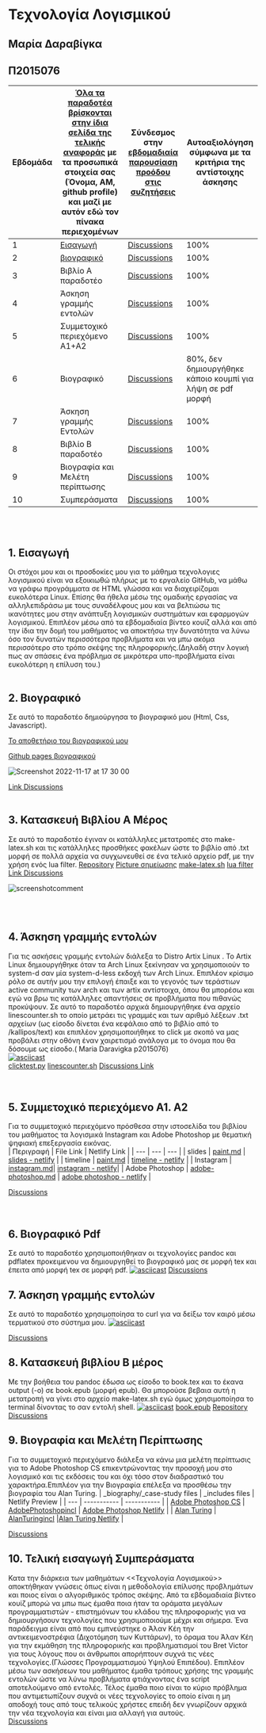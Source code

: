 # Τεχνολογία Λογισμικού 
## Μαρία Δαραβίγκα 
## Π2015076

| Εβδομάδα | [Όλα τα παραδοτέα βρίσκονται στην ίδια σελίδα της τελικής αναφοράς](https://courses-ionio.github.io/help/deliverables/) με τα προσωπικά στοιχεία σας (Όνομα, ΑΜ, github profile) και μαζί με αυτόν εδώ τον πίνακα περιεχομένων | Σύνδεσμος στην [εβδομαδιαία παρουσίαση προόδου στις συζητήσεις](https://github.com/courses-ionio/help/discussions/categories/show-and-tell) | Αυτοαξιολόγηση σύμφωνα με τα κριτήρια της αντίστοιχης άσκησης |
| --- | --- | --- | --- |
| 1 | [Eισαγωγή](#1-εισαγωγή)|[Discussions](https://github.com/courses-ionio/help/discussions/1651) | 100% |
| 2 | [βιογραφικό](#2-βιογραφικό) |[Discussions](https://github.com/courses-ionio/help/discussions/1651) | 100% |
| 3 | Βιβλίο Α παραδοτέο |[Discussions](https://github.com/courses-ionio/help/discussions/1653) | 100% |
| 4 | Άσκηση γραμμής εντολών |[Discussions](https://github.com/courses-ionio/help/discussions/1659) | 100% |
| 5 | Συμμετοχικό περιεχόμενο A1+A2 |[Discussions](https://github.com/courses-ionio/help/discussions/1732#discussion-4591543) | 100% |
| 6 | Βιογραφικό |[Discussions](https://github.com/courses-ionio/help/discussions/1996) | 80%, δεν δημιουργήθηκε κάποιο κουμπί για λήψη σε pdf μορφή |
| 7 | Άσκηση γραμμής Εντολών |[Discussions](https://github.com/courses-ionio/help/discussions/1763) | 100% |
| 8 | Βιβλίο Β παραδοτέο | [Discussions](https://github.com/courses-ionio/help/discussions/2076) | 100% |
| 9 | Βιογραφία και Μελέτη περίπτωσης |[Discussions](https://github.com/courses-ionio/help/discussions/2097) | 100% |
| 10 | Συμπεράσματα | [Discussions](https://github.com/courses-ionio/help/discussions/2108)| 100% |

</br> </br>
## 1. Eισαγωγή
  Οι στόχοι μου και οι προσδοκίες μου για το μάθημα τεχνολογιες λογισμικού είναι να εξοικιωθώ πλήρως με το εργαλείο GitHub, να μάθω να γράφω προγράμματα 
σε HTML γλώσσα και να διαχειρίζομαι ευκολότερα Linux. Επίσης θα ήθελα μέσω της ομαδικής εργασίας να αλληλεπιδράσω με τους συναδέλφους μου και να βελτιώσω τις ικανότητες μου στην ανάπτυξη λογισμικών συστημάτων και εφαρμογών λογισμικού. Επιπλέον μέσω από τα εβδομαδιαία βίντεο κουίζ αλλά και από την ίδια την δομή του μαθήματος να αποκτήσω την δυνατότητα να λύνω όσο τον δυνατών περισσότερα προβλήματα και να μπω ακόμα περισσότερο στο τρόπο σκέψης της πληροφορικής.(Δηλαδή στην λογική πως αν σπάσεις ένα πρόβλημα σε μικρότερα υπο-προβλήματα είναι ευκολότερη η επίλυση του.)
</br></br>
## 2. Βιογραφικό
  Σε αυτό το παραδοτέο δημιούργησα το βιογραφικό μου (Html, Css, Javascript).

[Το αποθετήριο του βιογραφικού μου](https://github.com/Mariadar97/mycv/)

[Github pages βιογραφικού](https://mariadar97.github.io/mycv/)

![Screenshot 2022-11-17 at 17 30 00](https://user-images.githubusercontent.com/22714123/202488303-eff2525a-f159-4793-b8ac-c64039ba91f9.png)

[Link Discussions](https://github.com/courses-ionio/help/discussions/1651)
</br></br>

## 3. Κατασκευή Βιβλίου Α Μέρος
  Σε αυτό το παραδοτέο έγιναν οι κατάλληλες μετατροπές στο make-latex.sh και τις κατάλληλες προσθήκες φακέλων ώστε το βιβλίο από .txt μορφή σε πολλά αρχεία να συγχωνευθεί σε ένα τελικό αρχείο pdf, με την χρήση ενός lua filter.
[Repository](https://github.com/Mariadar97/kallipos)
[Picture σημείωσης](https://github.com/Mariadar97/kallipos/blob/master/picture/commentpicture.png)
[make-latex.sh](https://github.com/Mariadar97/kallipos/blob/master/make-latex.sh)
[lua filter](https://github.com/Mariadar97/kallipos/blob/master/comment.lua)
[Link Discussions](https://github.com/courses-ionio/help/discussions/1653)

![screenshotcomment](https://user-images.githubusercontent.com/22714123/204039119-15b48a0a-d257-4ccb-8fe9-25bad01f40e6.png)

</br></br>
## 4. Άσκηση γραμμής εντολών

Για τις ασκήσεις γραμμής εντολών διάλεξα το Distro Artix Linux . Το Artix Linux δημιουργήθηκε όταν τα Arch Linux ξεκίνησαν να χρησιμοποιούν το system-d σαν μία system-d-less εκδοχή των Arch Linux. Επιπλέον κρίσιμο ρόλο σε αυτήν μου την επιλογή έπαιξε και το γεγονός των τεράστιων active community των arch και των artix αντίστοιχα, όπου θα μπορέσω και εγώ να βρω τις κατάλληλες απαντήσεις σε προβλήματα που πιθανώς προκύψουν.
Σε αυτό το παραδοτέο αρχικά δημιουργήθηκε ένα αρχείο linescounter.sh το οποίο μετράει τις γραμμές και των αριθμό λέξεων .txt αρχείων (ως είσοδο δίνεται ένα κεφάλαιο από το βιβλίο από το /kallipos/text) και επιπλέον χρησιμοποιήθηκε το click με σκοπό να μας προβάλει στην οθόνη έναν χαιρετισμό ανάλογα με το όνομα που θα δόσουμε ως είσοδο.( Maria Daravigka p2015076)
</br>
[![asciicast](https://asciinema.org/a/538463.svg)](https://asciinema.org/a/538463)
</br>
[clicktest.py](https://github.com/Mariadar97/paradoteo4/blob/main/clicktest.py)
[linescounter.sh](https://github.com/Mariadar97/paradoteo4/blob/main/linescounter.sh)
[Discussions Link](https://github.com/courses-ionio/help/discussions/1659)
</br></br></br>
## 5. Συμμετοχικό περιεχόμενο Α1. Α2
Για το συμμετοχικό περιεχόμενο πρόσθεσα στην ιστοσελίδα του βιβλίου του μαθήματος τα λογισμικά Instagram και Adobe Photoshop με θεματική ψηφιακή επεξεργασία εικόνας.
</br>
|    Περιγραφή      |    File Link      |       Netlify Link        |
| --- 	    | --- 	        	  | ---	       	|
| slides    | [paint.md](https://github.com/Mariadar97/site/blob/master/_slides/paint.md)  | [slides - netlify](https://phenomenal-otter-2d4a6a.netlify.app//slides/paint/) |
| timeline  | [paint.md](https://github.com/Mariadar97/site/blob/master/_timeline/paint.md) | [timeline - netlify](https://phenomenal-otter-2d4a6a.netlify.app//timeline/paint/) |
| Instagram  | [instagram.md](https://github.com/Mariadar97/_gallery/blob/dbfb9c673bbcd3037407c2eed952b3168a3b083b/instagram.md)| [instagram - netlify](https://phenomenal-otter-2d4a6a.netlify.app/gallery/instagram/)|
| Adobe Photoshop | [adobe-photoshop.md](https://github.com/Mariadar97/_gallery/blob/master/adobe-photoshop.md) | [ adobe photoshop - netlify](https://phenomenal-otter-2d4a6a.netlify.app/gallery/adobe-photoshop/) |

[Discussions](https://github.com/courses-ionio/help/discussions/1732#discussion-4591543)
</br></br></br>
## 6. Βιογραφικό Pdf
Σε αυτό το παραδοτέο χρησιμοποιήθηκαν οι τεχνολογίες pandoc και pdflatex προκειμενου να δημιουργηθεί το βιογραφικό μας σε μορφή tex και έπειτα από μορφή tex σε μορφή pdf.
[![asciicast](https://asciinema.org/a/dvI5P74ydSc7CfedmVV0uhiKd.svg)](https://asciinema.org/a/dvI5P74ydSc7CfedmVV0uhiKd)
[Discussions](https://github.com/courses-ionio/help/discussions/1996)

## 7. Άσκηση γραμμής εντολών
Σε αυτό το παραδοτέο χρησιμοποίησα το curl για να δείξω τον καιρό μέσω τερματικού στο σύστημα μου.
[![asciicast](https://asciinema.org/a/1QwHUjYg39AqESpwSgxW6DhHq.svg)](https://asciinema.org/a/1QwHUjYg39AqESpwSgxW6DhHq)

[Discussions](https://github.com/courses-ionio/help/discussions/1763)

## 8. Κατασκευή βιβλίου B μέρος
Με την βοήθεια του pandoc έδωσα ως είσοδο το book.tex και το έκανα output (-ο) σε book.epub (μορφή epub). Θα μπορούσε βεβαια αυτή η μετατροπή να γίνει στο αρχείο make-latex.sh εγώ όμως χρησιμοποίησα το terminal δίνοντας το σαν εντολή shell.
[![asciicast](https://asciinema.org/a/mR0CqtjSwc5q7TAdDAblUYnZI.svg)](https://asciinema.org/a/mR0CqtjSwc5q7TAdDAblUYnZI)
[book.epub](https://github.com/Mariadar97/kallipos/blob/master/book/book.epub)
[Repository](https://github.com/Mariadar97/kallipos)
[Discussions](https://github.com/courses-ionio/help/discussions/2076)

## 9. Βιογραφία και Μελέτη Περίπτωσης
Για το συμμετοχικό περιεχόμενο διάλεξα να κάνω μια μελέτη περίπτωσις για το Adobe Photoshop CS επικεντρώνοντας την προσοχή μου στο λογισμικό και τις εκδόσεις του και όχι τόσο στον διαδραστικό του χαρακτήρα.Επιπλέον για την Βιογραφία επέλεξα να προσθέσω την βιογραφία του Alan Turing.
| _biography/_case-study files | _includes files | Netlify Preview |
| --- | ----------- | ----------- |
| [Adobe Photoshop CS](https://github.com/Mariadar97/zite/blob/main/_case-study/adobephotoshop.md) | [AdobePhotoshopincl](https://github.com/Mariadar97/zite/blob/main/_includes/cs-adobephotoshop.md) | [Adobe Photoshop Netlify](https://tubular-souffle-73710f.netlify.app/case-study/adobephotoshop/) | 
| [Alan Turing](https://github.com/Mariadar97/zite/blob/main/_biography/alan-turing.md) | [AlanTuringincl](https://github.com/Mariadar97/zite/blob/main/_includes/bio-turing.md) |[Alan Turing Netlify](https://tubular-souffle-73710f.netlify.app/biography/alan-turing/) |
</br>

[Discussions](https://github.com/courses-ionio/help/discussions/2097)

## 10. Τελική εισαγωγή Συμπεράσματα
Κατα την διάρκεια των μαθημάτων <<Τεχνολογία Λογισμικού>> αποκτήθηκαν γνώσεις όπως είναι η μεθοδολογία επίλυσης προβλημάτων και ποιος είναι ο αλγοριθμικός τρόπος σκέψης. Από τα εβδομαδιαία βίντεο κουίζ μπορώ να μπω πως έμαθα ποια ήταν τα οράματα μεγάλων προγραμματιστών - επιστημόνων του κλάδου της πληροφορικής για να δημιουργήσουν τεχνολογίες που χρησιμοποιούμε μέχρι και σήμερα. Ένα παράδειγμα είναι από που εμπνεύστηκε ο Άλαν Κέη την αντικειμενοστρέφια (Διχοτόμηση των Κυττάρων), το όραμα του Άλαν Κέη για την εκμάθηση της πληροφορικής και προβληματισμοί του Bret Victor για τους λόγους που οι άνθρωποι απορήπτουν συχνά τις νέες τεχνολογίες.(Γλώσσες Προγραμματισμού Υψηλού Επιπέδου). Επιπλέον μέσω των ασκήσεων του μαθήματος έμαθα τρόπους χρήσης της γραμμής εντολών ώστε να λύνω προβλήματα φτιάχνοντας ένα script αποτελούμενο από εντολές. Τέλος έμαθα ποιο είναι το κύριο πρόβλημα που αντιμετωπίζουν συχνά οι νέες τεχνολογίες το οποίο είναι η μη αποδοχή τους από τους τελικούς χρήστες επειδή δεν γνωρίζουν αρχικά την νέα τεχνολογία και είναι μια αλλαγή για αυτούς.    
[Discussions](https://github.com/courses-ionio/help/discussions/2108)
